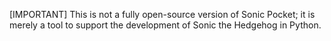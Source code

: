 [IMPORTANT] This is not a fully open-source version of Sonic Pocket; it is merely a tool to support the development of Sonic the Hedgehog in Python.
